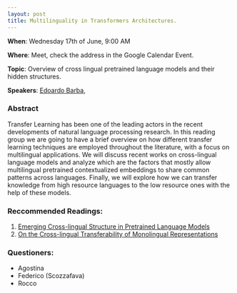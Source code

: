 ```yaml
---
layout: post
title: Multilinguality in Transformers Architectures.
---
```

**When**:  Wednesday 17th of June, 9:00 AM

**Where**: Meet, check the address in the Google Calendar Event.

**Topic**: Overview of cross lingual pretrained language models and their hidden structures.

**Speakers**: 
[Edoardo Barba](), 


### Abstract
Transfer Learning has been one of the leading actors in the recent developments of natural language processing research. In this reading group we are going to have a brief overview on how different transfer learning techniques are employed throughout the literature, with a focus on multilingual applications. We will discuss recent works on cross-lingual language models and analyze which are the factors that mostly allow multilingual pretrained contextualized embeddings to share common patterns across languages. Finally, we will explore how we can transfer knowledge from high resource languages to the low resource ones with the help of these models.

### Reccommended Readings:
1) [Emerging Cross-lingual Structure in Pretrained Language Models](https://arxiv.org/pdf/1911.01464.pdf)
2) [On the Cross-lingual Transferability of Monolingual Representations](https://arxiv.org/pdf/1910.11856.pdf)

### Questioners:
- Agostina 
- Federico (Scozzafava)
- Rocco